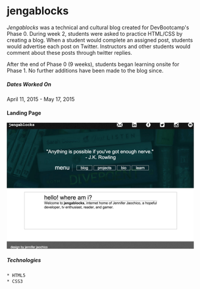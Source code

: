 # jengablocks
*Jengablocks* was a technical and cultural blog created for DevBootcamp's Phase 0. During week 2, students were asked to practice HTML/CSS by creating a blog. When a student would complete an assigned post, students would advertise each post on Twitter. Instructors and other students would comment about these posts through twitter replies.

After the end of Phase 0 (9 weeks), students began learning onsite for Phase 1. No further additions have been made to the blog since. 

##### Dates Worked On
 April 11, 2015 - May 17, 2015

#### Landing Page
![alt text](web_screenshot.png "Landing Page")

##### Technologies
```
* HTML5
* CSS3
```
